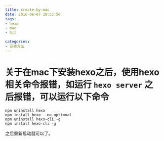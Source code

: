 ```yaml
---
title: create-by-mac
date: 2016-06-07 20:53:56
tags:
- hexo
- mac
- Git

categories:
- 安装方法
---
```

# 关于在mac下安装hexo之后，使用hexo相关命令报错，如运行 `hexo server` 之后报错，可以运行以下命令

```shell
npm uninstall hexo
npm install hexo --no-optional
npm uninstall hexo-cli -g
npm install hexo-cli -g
```
之后重新启动就可以了。
